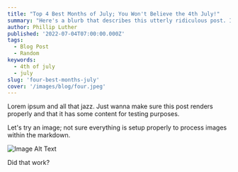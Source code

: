 ```yaml
---
title: "Top 4 Best Months of July; You Won't Believe the 4th July!"
summary: "Here's a blurb that describes this utterly ridiculous post. It's so ridiculous, though, it's actually cool. I may make this a real post."
author: Phillip Luther
published: '2022-07-04T07:00:00.000Z'
tags:
  - Blog Post
  - Random
keywords:
  - 4th of july
  - july
slug: 'four-best-months-july'
cover: '/images/blog/four.jpeg'
---
```


Lorem ipsum and all that jazz. Just wanna make sure this post renders properly and that it has some content for testing purposes.

Let's try an image; not sure everything is setup properly to process images within the markdown.

![Image Alt Text](/images/blog/test-image.jpeg)

Did that work?
